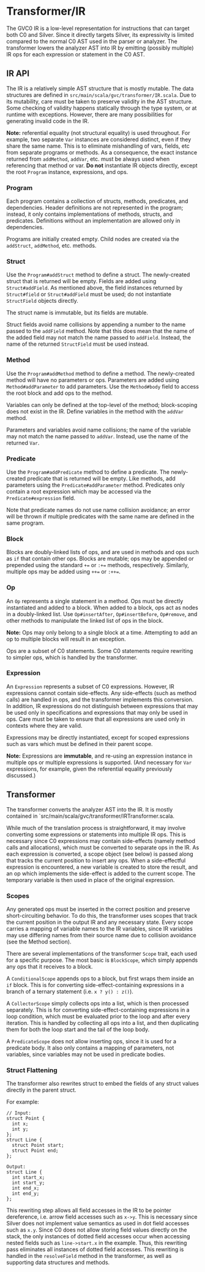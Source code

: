 # Transformer/IR

The GVC0 IR is a low-level representation for instructions that can target both C0 and Silver. Since it directly targets Silver, its expressivity is limited compared to the normal C0 AST used in the parser or analyzer. The transformer lowers the analyzer AST into IR by emitting (possibly multiple) IR ops for each expression or statement in the C0 AST.

## IR API

The IR is a relatively simple AST structure that is mostly mutable. The data structures are defined in `src/main/scala/gvc/transformer/IR.scala`. Due to its mutability, care must be taken to preserve validity in the AST structure. Some checking of validity happens statically through the type system, or at runtime with exceptions. However, there are many possibilities for generating invalid code in the IR.

**Note:** referential equality (not structural equality) is used throughout. For example, two separate `Var` instances are considered distinct, even if they share the same name. This is to eliminate mishandling of vars, fields, etc from separate programs or methods. As a consequence, the exact instance returned from `addMethod`, `addVar`, etc. must be always used when referencing that method or var. **Do not** instantiate IR objects directly, except the root `Program` instance, expressions, and ops.

### Program

Each program contains a collection of structs, methods, predicates, and dependencies. Header definitions are not represented in the program; instead, it only contains implementations of methods, structs, and predicates. Definitions without an implementation are allowed only in dependencies.

Programs are initially created empty. Child nodes are created via the `addStruct`, `addMethod`, etc. methods.

### Struct

Use the `Program#addStruct` method to define a struct. The newly-created struct that is returned will be empty. Fields are added using `Struct#addField`. As mentioned above, the field instances returned by `Struct#field` or `Struct#addField` must be used; do not instantiate `StructField` objects directly.

The struct name is immutable, but its fields are mutable.

Struct fields avoid name collisions by appending a number to the name passed to the `addField` method. Note that this does mean that the name of the added field may not match the name passed to `addField`. Instead, the name of the returned `StructField` must be used instead.

### Method

Use the `Program#addMethod` method to define a method. The newly-created method will have no parameters or ops. Parameters are added using `Method#addParameter` to add parameters. Use the `Method#body` field to access the root block and add ops to the method.

Variables can only be defined at the top-level of the method; block-scoping does not exist in the IR. Define variables in the method with the `addVar` method.

Parameters and variables avoid name collisions; the name of the variable may not match the name passed to `addVar`. Instead, use the name of the returned `Var`.

### Predicate

Use the `Program#addPredicate` method to define a predicate. The newly-created predicate that is returned will be empty. Like methods, add parameters using the `Predicate#addParameter` method. Predicates only contain a root expression which may be accessed via the `Predicate#expression` field.

Note that predicate names do not use name collision avoidance; an error will be thrown if multiple predicates with the same name are defined in the same program.

### Block

Blocks are doubly-linked lists of ops, and are used in methods and ops such as `if` that contain other ops. Blocks are mutable; ops may be appended or prepended using the standard `+=` or `:+=` methods, respectively. Similarly, multiple ops may be added using `++=` or `:++=`.

### Op

An `Op` represents a single statement in a method. Ops must be directly instantiated and added to a block. When added to a block, ops act as nodes in a doubly-linked list. Use `Op#insertAfter`, `Op#insertBefore`, `Op#remove`, and other methods to manipulate the linked list of ops in the block.

**Note:** Ops may only belong to a single block at a time. Attempting to add an op to multiple blocks will result in an exception.

Ops are a subset of C0 statements. Some C0 statements require rewriting to simpler ops, which is handled by the transformer.

### Expression

An `Expression` represents a subset of C0 expressions. However, IR expressions cannot contain side-effects. Any side-effects (such as method calls) are handled in ops, and the transformer implements this conversion. In addition, IR expressions do not distinguish between expressions that may be used only in specifications and expressions that may only be used in ops. Care must be taken to ensure that all expressions are used only in contexts where they are valid.

Expressions may be directly instantiated, except for scoped expressions such as vars which must be defined in their parent scope.

**Note:** Expressions are **immutable**, and re-using an expression instance in multiple ops or multiple expressions is supported. (And necessary for `Var` expressions, for example, given the referential equality previously discussed.)

## Transformer

The transformer converts the analyzer AST into the IR. It is mostly contained in `src/main/scala/gvc/transformer/IRTransformer.scala.

While much of the translation process is straightforward, it may involve converting some expressions or statements into multiple IR ops. This is necessary since C0 expressions may contain side-effects (namely method calls and allocations), which must be converted to separate ops in the IR. As each expression is converted, a scope object (see below) is passed along that tracks the current position to insert any ops. When a side-effectful expression is encountered, a new variable is created to store the result, and an op which implements the side-effect is added to the current scope. The temporary variable is then used in place of the original expression.

### Scopes

Any generated ops must be inserted in the correct position and preserve short-circuiting behavior. To do this, the transformer uses scopes that track the current position in the output IR and any necessary state. Every scope carries a mapping of variable names to the IR variables, since IR variables may use differing names from their source name due to collision avoidance (see the Method section).

There are several implementations of the transformer `Scope` trait, each used for a specific purpose. The most basic is `BlockScope`, which simply appends any ops that it receives to a block.

A `ConditionalScope` appends ops to a block, but first wraps them inside an `if` block. This is for converting side-effect-containing expressions in a branch of a ternary statement (i.e. `x ? y() : z()`).

A `CollectorScope` simply collects ops into a list, which is then processed separately. This is for converting side-effect-containing expressions in a loop condition, which must be evaluated prior to the loop and after every iteration. This is handled by collecting all ops into a list, and then duplicating them for both the loop start and the tail of the loop body.

A `PredicateScope` does not allow inserting ops, since it is used for a predicate body. It also only contains a mapping of parameters, not variables, since variables may not be used in predicate bodies.

### Struct Flattening

The transformer also rewrites struct to embed the fields of any struct values directly in the parent struct.

For example:

```
// Input:
struct Point {
  int x;
  int y;
};
struct Line {
  struct Point start;
  struct Point end;
};

Output:
struct Line {
  int start_x;
  int start_y;
  int end_x;
  int end_y;
};
```

This rewriting step allows all field accesses in the IR to be pointer dereference, i.e. arrow field accesses such as `x->y`. This is necessary since Silver does not implement value semantics as used in dot field accesses such as `x.y`. Since C0 does not allow storing field values directly on the stack, the only instances of dotted field accesses occur when accessing nested fields such as `line->start.x` in the example. Thus, this rewriting pass eliminates all instances of dotted field accesses. This rewriting is handled in the `resolveField` method in the transformer, as well as supporting data structures and methods.
